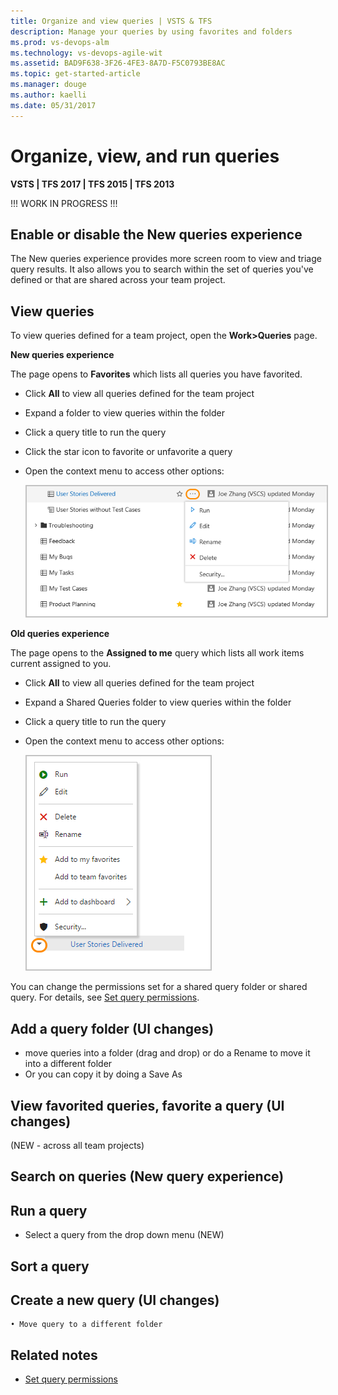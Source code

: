 ```yaml
---
title: Organize and view queries | VSTS & TFS
description: Manage your queries by using favorites and folders 
ms.prod: vs-devops-alm
ms.technology: vs-devops-agile-wit
ms.assetid: BAD9F638-3F26-4FE3-8A7D-F5C0793BE8AC  
ms.topic: get-started-article 
ms.manager: douge
ms.author: kaelli
ms.date: 05/31/2017  
---
```



# Organize, view, and run queries    

<b>VSTS | TFS 2017 | TFS 2015 | TFS 2013</b> 

!!! WORK IN PROGRESS !!!

## Enable or disable the New queries experience

The New queries experience provides more screen room to view and triage query results. It also allows you to search within the set of queries you've defined or that are shared across your team project.  

## View queries

To view queries defined for a team project, open the **Work>Queries** page.  

**New queries experience** 

The page opens to **Favorites** which lists all queries you have favorited. 

- Click **All** to view all queries defined for the team project 
- Expand a folder to view queries within the folder 
- Click a query title to run the query 
- Click the star icon to favorite or unfavorite a query
- Open the context menu to access other options: 

	<img src="_img/organize-queries-drop-down-menu.png" alt="New query experience, Query context menu, shared query" style="border: 2px solid #C3C3C3;"/>


**Old queries experience**

The page opens to the **Assigned to me** query which lists all work items current assigned to you.  

- Click **All** to view all queries defined for the team project 
- Expand a Shared Queries folder to view queries within the folder 
- Click a query title to run the query 
- Open the context menu to access other options: 

	<img src="_img/organize-queries-drop-down-menu-old-exp.png" alt="Old query experience, Query context menu, shared query" style="border: 2px solid #C3C3C3;"/>

You can change the permissions set for a shared query folder or shared query. For details, see [Set query permissions](set-query-permissions.md). 


## Add a query folder  (UI changes) 

 - move queries into a folder (drag and drop) or do a Rename to move it into a different folder 
 - Or you can copy it by doing a Save As 



## View favorited queries, favorite a query (UI changes) 

(NEW - across all team projects) 




## Search on queries (New query experience) 


## Run a query 
- Select a query from the drop down menu (NEW) 

 
## Sort a query 


## Create a new query (UI changes) 
	• Move query to a different folder 
 


## Related notes 

- [Set query permissions](set-query-permissions.md) 

